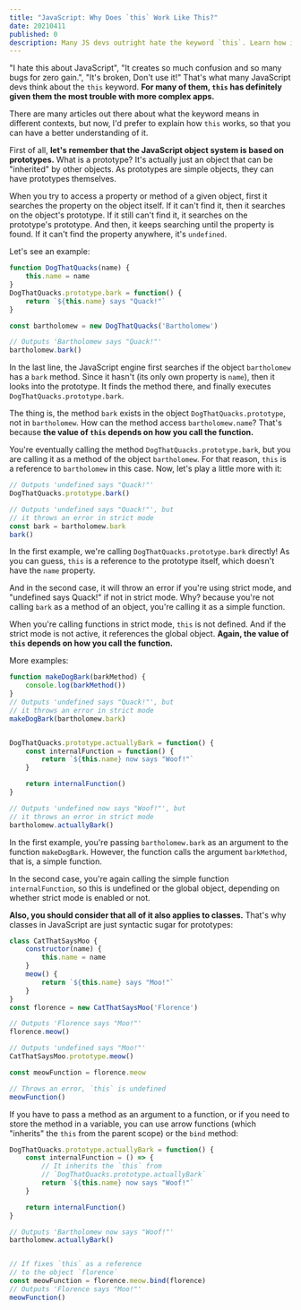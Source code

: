 ```yaml
---
title: "JavaScript: Why Does `this` Work Like This?"
date: 20210411
published: 0
description: Many JS devs outright hate the keyword `this`. Learn how it works, so you can understand it.
---
```


"I hate this about JavaScript", "It creates so much confusion and so many bugs for zero gain.", "It's broken, Don't use it!" That's what many JavaScript devs think about the `this` keyword. **For many of them, `this` has definitely given them the most trouble with more complex apps.**

There are many articles out there about what the keyword means in different contexts, but now, I'd prefer to explain how `this` works, so that you can have a better understanding of it.

First of all, **let's remember that the JavaScript object system is based on prototypes.** What is a prototype? It's actually just an object that can be "inherited" by other objects. As prototypes are simple objects, they can have prototypes themselves.

When you try to access a property or method of a given object, first it searches the property on the object itself. If it can't find it, then it searches on the object's prototype. If it still can't find it, it searches on the prototype's prototype. And then, it keeps searching until the property is found. If it can't find the property anywhere, it's `undefined`.

Let's see an example:

```javascript
function DogThatQuacks(name) {
    this.name = name
}
DogThatQuacks.prototype.bark = function() {
    return `${this.name} says "Quack!"`
}

const bartholomew = new DogThatQuacks('Bartholomew')

// Outputs 'Bartholomew says "Quack!"'
bartholomew.bark() 
```

In the last line, the JavaScript engine first searches if the object `bartholomew` has a `bark` method. Since it hasn't (its only own property is `name`), then it looks into the prototype. It finds the method there, and finally executes `DogThatQuacks.prototype.bark`.

The thing is, the method `bark` exists in the object `DogThatQuacks.prototype`, not in `bartholomew`. How can the method access `bartholomew.name`? That's because **the value of `this` depends on how you call the function.**

You're eventually calling the method `DogThatQuacks.prototype.bark`, but you are calling it as a method of the object `bartholomew`. For that reason, `this` is a reference to `bartholomew` in this case. Now, let's play a little more with it:

```javascript
// Outputs 'undefined says "Quack!"'
DogThatQuacks.prototype.bark()

// Outputs 'undefined says "Quack!"', but
// it throws an error in strict mode
const bark = bartholomew.bark
bark()
```

In the first example, we're calling `DogThatQuacks.prototype.bark` directly! As you can guess, `this` is a reference to the prototype itself, which doesn't have the `name` property.

And in the second case, it will throw an error if you're using strict mode, and "undefined says Quack!" if not in strict mode. Why? because you're not calling `bark` as a method of an object, you're calling it as a simple function.

When you're calling functions in strict mode, `this` is not defined. And if the strict mode is not active, it references the global object. **Again, the value of `this` depends on how you call the function.**

More examples:
```javascript
function makeDogBark(barkMethod) {
    console.log(barkMethod())
}
// Outputs 'undefined says "Quack!"', but
// it throws an error in strict mode
makeDogBark(bartholomew.bark)


DogThatQuacks.prototype.actuallyBark = function() {
    const internalFunction = function() {
        return `${this.name} now says "Woof!"`
    }

    return internalFunction()
}

// Outputs 'undefined now says "Woof!"', but
// it throws an error in strict mode
bartholomew.actuallyBark()
```
In the first example, you're passing `bartholomew.bark` as an argument to the function `makeDogBark`. However, the function calls the argument `barkMethod`, that is, a simple function. 

In the second case, you're again calling the simple function `internalFunction`, so this is undefined or the global object, depending on whether strict mode is enabled or not.

**Also, you should consider that all of it also applies to classes.** That's why classes in JavaScript are just syntactic sugar for prototypes:
```javascript
class CatThatSaysMoo {
    constructor(name) {
        this.name = name
    }
    meow() {
        return `${this.name} says "Moo!"`
    }
}
const florence = new CatThatSaysMoo('Florence')

// Outputs 'Florence says "Moo!"'
florence.meow()

// Outputs 'undefined says "Moo!"'
CatThatSaysMoo.prototype.meow()

const meowFunction = florence.meow

// Throws an error, `this` is undefined
meowFunction()
```

If you have to pass a method as an argument to a function, or if you need to store the method in a variable, you can use arrow functions (which "inherits" the `this` from the parent scope) or the `bind` method:

```javascript
DogThatQuacks.prototype.actuallyBark = function() {
    const internalFunction = () => {
        // It inherits the `this` from
        // `DogThatQuacks.prototype.actuallyBark`
        return `${this.name} now says "Woof!"`
    }

    return internalFunction()
}

// Outputs 'Bartholomew now says "Woof!"'
bartholomew.actuallyBark()


// If fixes `this` as a reference
// to the object `florence`
const meowFunction = florence.meow.bind(florence)
// Outputs 'Florence says "Moo!"'
meowFunction()
```